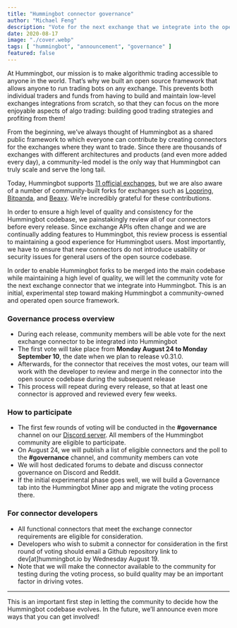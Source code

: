 ```yaml
---
title: "Hummingbot connector governance"
author: "Michael Feng"
description: "Vote for the next exchange that we integrate into the open source Hummingbot codebase!"
date: 2020-08-17
image: "./cover.webp"
tags: [ "hummingbot", "announcement", "governance" ]
featured: false
---
```


At Hummingbot, our mission is to make algorithmic trading accessible to anyone in the world. That’s why we built an open source framework that allows anyone to run trading bots on any exchange. This prevents both individual traders and funds from having to build and maintain low-level exchanges integrations from scratch, so that they can focus on the more enjoyable aspects of algo trading: building good trading strategies and profiting from them!

From the beginning, we’ve always thought of Hummingbot as a shared public framework to which everyone can contribute by creating connectors for the exchanges where they want to trade. Since there are thousands of exchanges with different architectures and products (and even more added every day), a community-led model is the only way that Hummingbot can truly scale and serve the long tail.

Today, Hummingbot supports [11 official exchanges](https://docs.hummingbot.io/exchange-connectors/overview/), but we are also aware of a number of community-built forks for exchanges such as [Loopring](https://loopring.org), [Bitpanda](https://www.bitpanda.com), and [Beaxy](https://beaxy.com). We’re incredibly grateful for these contributions.

<!-- more -->

In order to ensure a high level of quality and consistency for the Hummingbot codebase, we painstakingly review all of our connectors before every release. Since exchange APIs often change and we are continually adding features to Hummingbot, this review process is essential to maintaining a good experience for Hummingbot users. Most importantly, we have to ensure that new connectors do not introduce usability or security issues for general users of the open source codebase.

In order to enable Hummingbot forks to be merged into the main codebase while maintaining a high level of quality, we will let the community vote for the next exchange connector that we integrate into Hummingbot. This is an initial, experimental step toward making Hummingbot a community-owned and operated open source framework.

### Governance process overview

* During each release, community members will be able vote for the next exchange connector to be integrated into Hummingbot
* The first vote will take place from **Monday August 24 to Monday September 10**, the date when we plan to release v0.31.0.
* Afterwards, for the connector that receives the most votes, our team will work with the developer to review and merge in the connector into the open source codebase during the subsequent release
* This process will repeat during every release, so that at least one connector is approved and reviewed every few weeks.

### How to participate

* The first few rounds of voting will be conducted in the **#governance** channel on our [Discord server](https://discord.hummingbot.io). All members of the Hummingbot community are eligible to participate.
* On August 24, we will publish a list of eligible connectors and the poll to the **#governance** channel, and community members can vote 
* We will host dedicated forums to debate and discuss connector governance on Discord and Reddit.
* If the initial experimental phase goes well, we will build a Governance tab into the Hummingbot Miner app and migrate the voting process there.

### For connector developers

* All functional connectors that meet the exchange connector requirements are eligible for consideration.
* Developers who wish to submit a connector for consideration in the first round of voting should email a Github repository link to dev[at]hummingbot.io by Wednesday August 19.
* Note that we will make the connector available to the community for testing during the voting process, so build quality may be an important factor in driving votes.

---

This is an important first step in letting the community to decide how the Hummingbot codebase evolves. In the future, we’ll announce even more ways that you can get involved!
